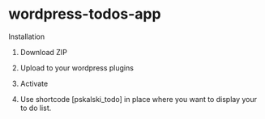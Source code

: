 # wordpress-todos-app

Installation

1. Download ZIP

2. Upload to your wordpress plugins

3. Activate

4. Use shortcode [pskalski_todo] in place where you want to display your to do list.
